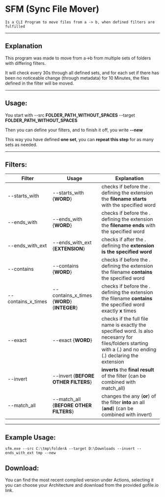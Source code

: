 # SFM (Sync File Mover)

    Is a CLI Program to move files from a -> b, when defined filters are fulfilled
___
## Explanation
This program was made to move from a->b from multiple sets of folders with differing filters.

It will check every 30s through all defined sets, and for each set if there has been no noticeable change (through metadata) for 10 Minutes, the files defined in the filter will be moved.
___
## Usage:
You start with --src **FOLDER_PATH_WITHOUT_SPACES** --target **FOLDER_PATH_WITHOUT_SPACES**

Then you can define your filters, and to finish it off, you write **--new**

This way you have defined **one set**, you can **repeat this step** for as many sets as needed.
___
## Filters:

| Filter             | Usage                                       | Explanation                                                                                                                                                    |
|--------------------|---------------------------------------------|----------------------------------------------------------------------------------------------------------------------------------------------------------------|
| --starts_with      | --starts_with {**WORD**}                    | checks if before the . defining the extension the **filename starts** with the specified word                                                                  |
| --ends_with        | --ends_with {**WORD**}                      | checks if before the . defining the extension the **filename ends** with the specified word                                                                    |
| --ends_with_ext    | --ends_with_ext {**EXTENSION**}             | checks if after the . defining the **extension is the specified word**                                                                                         |
| --contains         | --contains {**WORD**}                       | checks if before the . defining the extension the filename **contains** the specified word                                                                     |
| --contains_x_times | --contains_x_times {**WORD**} {**INTEGER**} | checks if before the . defining the extension the filename **contains** the specified word exactly **x** times                                                 |
| --exact            | --exact {**WORD**}                          | checks if the full file name is exactly the specified word. Is also necesarry for files/folders starting with a (.) and no ending (.) declaring the extension |
| --invert           | --invert {**BEFORE OTHER FILTERS**}         | **inverts** the **final result** of the filter (can be combined with match_all)                                                                                |
| --match_all        | --match_all {**BEFORE OTHER FILTERS**}      | changes the any (**or**) of the filter **into** an all (**and**) (can be combined with invert)                                                                 |

___
## Example Usage:

`sfm.exe --src C:\tmp\folderA --target D:\Downloads --invert --ends_with_ext tmp --new`

## Download:
You can find the most recent compiled version under Actions, selecting it you can choose your Architecture and download from the provided gofile.io link.